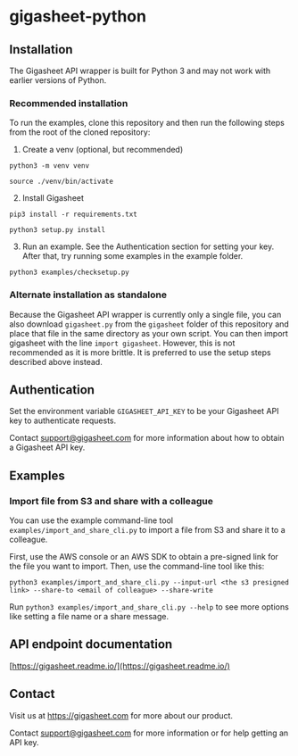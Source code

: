 # gigasheet-python

## Installation

The Gigasheet API wrapper is built for Python 3 and may not work with earlier versions of Python.

### Recommended installation

To run the examples, clone this repository and then run the following steps from the root of the cloned repository:

1. Create a venv (optional, but recommended)

`python3 -m venv venv`

`source ./venv/bin/activate`

2. Install Gigasheet

`pip3 install -r requirements.txt`

`python3 setup.py install`

3. Run an example. See the Authentication section for setting your key. After that, try running some examples in the example folder.

`python3 examples/checksetup.py`

### Alternate installation as standalone

Because the Gigasheet API wrapper is currently only a single file, you can also download `gigasheet.py` from the `gigasheet` folder of this repository and place that file in the same directory as your own script. You can then import gigasheet with the line `import gigasheet`. However, this is not recommended as it is more brittle. It is preferred to use the setup steps described above instead.

## Authentication

Set the environment variable `GIGASHEET_API_KEY` to be your Gigasheet API key to authenticate requests.

Contact support@gigasheet.com for more information about how to obtain a Gigasheet API key.

## Examples

### Import file from S3 and share with a colleague

You can use the example command-line tool `examples/import_and_share_cli.py` to import a file from S3 and share it to a colleague.

First, use the AWS console or an AWS SDK to obtain a pre-signed link for the file you want to import. Then, use the command-line tool like this:

`python3 examples/import_and_share_cli.py --input-url <the s3 presigned link> --share-to <email of colleague> --share-write`

Run `python3 examples/import_and_share_cli.py --help` to see more options like setting a file name or a share message.

## API endpoint documentation

[https://gigasheet.readme.io/](https://gigasheet.readme.io/)

## Contact

Visit us at https://gigasheet.com for more about our product.

Contact support@gigasheet.com for more information or for help getting an API key.
